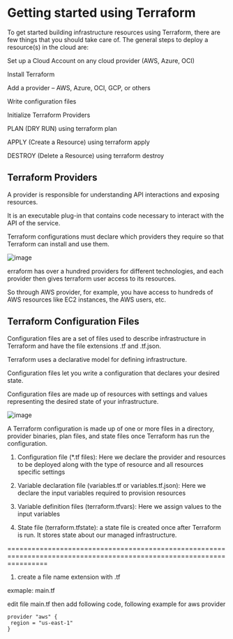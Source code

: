 # Getting started using Terraform

To get started building infrastructure resources using Terraform, there are few things that you should take care of. The general steps to deploy a resource(s) in the cloud are:

Set up a Cloud Account on any cloud provider (AWS, Azure, OCI)

Install Terraform

Add a provider – AWS, Azure, OCI, GCP, or others

Write configuration files

Initialize Terraform Providers

PLAN (DRY RUN) using terraform plan

APPLY (Create a Resource) using terraform apply

DESTROY (Delete a Resource) using terraform destroy

## Terraform Providers

A provider is responsible for understanding API interactions and exposing resources. 

It is an executable plug-in that contains code necessary to interact with the API of the service. 

Terraform configurations must declare which providers they require so that Terraform can install and use them.


![image](https://github.com/user-attachments/assets/9578aa17-4c1f-4e97-adca-ecb40526a612)

erraform has over a hundred providers for different technologies, and each provider then gives terraform user access to its resources.

So through AWS provider, for example, you have access to hundreds of AWS resources like EC2 instances, the AWS users, etc.

## Terraform Configuration Files

Configuration files are a set of files used to describe infrastructure in Terraform and have the file extensions .tf and .tf.json.

Terraform uses a declarative model for defining infrastructure. 

Configuration files let you write a configuration that declares your desired state. 

Configuration files are made up of resources with settings and values representing the desired state of your infrastructure.


![image](https://github.com/user-attachments/assets/24f958fa-df66-4d47-9fee-a2bd29952d4e)

A Terraform configuration is made up of one or more files in a directory, provider binaries, plan files, and state files once Terraform has run the configuration.

1. Configuration file (*.tf files): Here we declare the provider and resources to be deployed along with the type of resource and all resources specific settings

2. Variable declaration file (variables.tf or variables.tf.json): Here we declare the input variables required to provision resources

3. Variable definition files (terraform.tfvars): Here we assign values to the input variables

4. State file (terraform.tfstate): a state file is created once after Terraform is run. It stores state about our managed infrastructure.

======================================================================================================================

1. create a file name extension with .tf

exmaple: main.tf

edit file main.tf then add following code, following example for aws provider

```
provider "aws" {
 region = "us-east-1"
}
```
